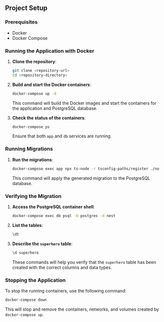 ## Project Setup

### Prerequisites

- Docker
- Docker Compose

### Running the Application with Docker

1. **Clone the repository**:
   ```bash
   git clone <repository-url>
   cd <repository-directory>
   ```

2. **Build and start the Docker containers**:
   ```bash
   docker-compose up -d
   ```

   This command will build the Docker images and start the containers for the application and PostgreSQL database.

3. **Check the status of the containers**:
   ```bash
   docker-compose ps
   ```

   Ensure that both `app` and `db` services are running.

### Running Migrations


1. **Run the migrations**:
   ```bash
   docker-compose exec app npx ts-node -r tsconfig-paths/register ./node_modules/typeorm/cli.js migration:run -d ./data-source.ts
   ```

   This command will apply the generated migration to the PostgreSQL database.

### Verifying the Migration

1. **Access the PostgreSQL container shell**:
   ```bash
   docker-compose exec db psql -U postgres -d nest
   ```

2. **List the tables**:
   ```sql
   \dt
   ```

3. **Describe the `superhero` table**:
   ```sql
   \d superhero
   ```

   These commands will help you verify that the `superhero` table has been created with the correct columns and data types.

### Stopping the Application

To stop the running containers, use the following command:
```bash
docker-compose down
```

This will stop and remove the containers, networks, and volumes created by `docker-compose up`.
